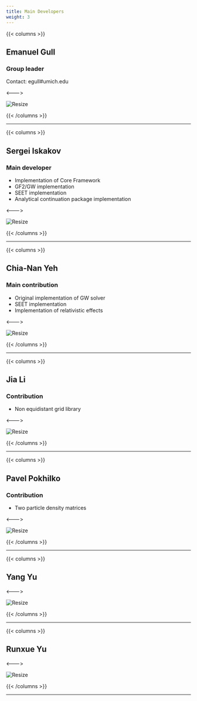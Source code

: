 ```yaml
---
title: Main Developers
weight: 3
---
```


{{< columns >}}


## Emanuel Gull

### Group leader

Contact: egull#umich.edu

<--->

![Resize](/headshots/egull.jpg?width=150px)

{{< /columns >}}

***

{{< columns >}}

## Sergei Iskakov

### Main developer

   - Implementation of Core Framework
   - GF2/GW implementation
   - SEET implementation
   - Analytical continuation package implementation

<--->

![Resize](/headshots/siskakov.jpg?width=150px)

{{< /columns >}}

***

{{< columns >}}

## Chia-Nan Yeh

### Main contribution
   - Original implementation of GW solver
   - SEET implementation
   - Implementation of relativistic effects

<--->

![Resize](/headshots/cnyeh.jpg?width=150px)

{{< /columns >}}

***

{{< columns >}}

## Jia Li

### Contribution

   - Non equidistant grid library

<--->

![Resize](/headshots/jli.jpg?width=150px)

{{< /columns >}}

***

{{< columns >}}

## Pavel Pokhilko

### Contribution

   - Two particle density matrices

<--->

![Resize](/headshots/pokhilko.jpg?width=150px)

{{< /columns >}}

***


{{< columns >}}

## Yang Yu


<--->

![Resize](/headshots/umyangyu.jpg?width=150px)

{{< /columns >}}

***


{{< columns >}}

## Runxue Yu


<--->

![Resize](/headshots/runxueyu.jpg?width=150px)

{{< /columns >}}

***